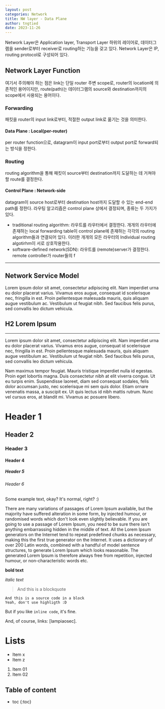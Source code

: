 ```yaml
---
layout: post
categories: Network
title: NW layer - Data Plane
author: tngtied
date: 2023-11-26
---
```


Network Layer은 Application layer, Transport Layer 하위의 레이어로, 데이터그램을 sender로부터 receiver로 routing하는 기능을 갖고 있다. Network Layer은 IP, routing protocol로 구성되어 있다.

## Network Layer Function
여기서 주의해야 하는 점은 link는 단일 router 주변 scope로, router의 location에 의존적인 용어이지만, route(path)는 데이터그램의 source와 destination까지의 scope에서 사용되는 용어이다.

### Forwarding
패킷을 router의 input link로부터, 적절한 output link로 옮기는 것을 의미한다. 

#### Data Plane : Local(per-router)
per router function으로, datagram이 input port로부터 output port로 forward되는 방식을 정한다.

### Routing
routing algorithm을 통해 패킷이 source부터 destination까지 도달하는 데 거쳐야 할 route를 결정한다.

#### Control Plane : Network-side
datagram이 source host로부터 destination host까지 도달할 수 있는 end-end path를 정한다.
라우팅 알고리즘은 control plane 상에서 결정되며, 종류는 두 가지가 있다.
* traditional routing algorithm: 라우트를 라우터에서 결정한다. 
개개의 라우터에 존재하는 local forwarding table이 control plane에 존재하는 각각의 routing algorithm들과 연결되어 있다. 이러한 개개의 모든 라우터의 Individual routing algotirhm이 서로 상호작용한다. 
* software-defined network(SDN): 라우트를 (remote)server가 결정한다. remote controller가 router들의 f

-----

## Network Service Model





Lorem ipsum dolor sit amet, consectetur adipiscing elit. Nam imperdiet urna eu dolor placerat varius. Vivamus eros augue, consequat id scelerisque nec, fringilla in est. Proin pellentesque malesuada mauris, quis aliquam augue vestibulum ac. Vestibulum ut feugiat nibh. Sed faucibus felis purus, sed convallis leo dictum vehicula.

## H2 Lorem Ipsum
-----

Lorem ipsum dolor sit amet, consectetur adipiscing elit. Nam imperdiet urna eu dolor placerat varius. Vivamus eros augue, consequat id scelerisque nec, fringilla in est. Proin pellentesque malesuada mauris, quis aliquam augue vestibulum ac. Vestibulum ut feugiat nibh. Sed faucibus felis purus, sed convallis leo dictum vehicula. 

Nam maximus tempor feugiat. Mauris tristique imperdiet nulla id egestas. Proin eget lobortis magna. Duis consectetur nibh at elit viverra congue. Ut eu turpis enim. Suspendisse laoreet, diam sed consequat sodales, felis dolor accumsan justo, nec scelerisque mi sem quis dolor. Etiam ornare venenatis massa, a suscipit ex. Ut quis lectus id nibh mattis rutrum. Nunc vel cursus eros, at blandit mi. Vivamus ac posuere libero.



# Header 1

## Header 2

### Header 3

#### Header 4

##### Header 5

###### Header 6

Some example text, okay? It's normal, right? :)

There are many variations of passages of Lorem Ipsum available, but the majority have suffered alteration in some form, by injected humour, or randomised words which don't look even slightly believable. If you are going to use a passage of Lorem Ipsum, you need to be sure there isn't anything embarrassing hidden in the middle of text. All the Lorem Ipsum generators on the Internet tend to repeat predefined chunks as necessary, making this the first true generator on the Internet. It uses a dictionary of over 200 Latin words, combined with a handful of model sentence structures, to generate Lorem Ipsum which looks reasonable. The generated Lorem Ipsum is therefore always free from repetition, injected humour, or non-characteristic words etc.

**bold text**

*italic text*

> And this is a blockquote

~~~
And this is a source code in a block
Yeah, don't use highligth :D
~~~

But if you like `inline code`, it's fine.

And, of course, links: [lampiaosec].

# Lists

* Item x
* Item z

1. Item 01
2. Item 02

## Table of content

* toc
{:toc}
